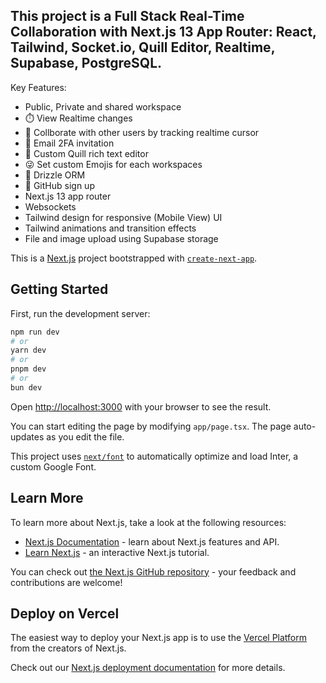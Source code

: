 ## This project is a Full Stack Real-Time Collaboration with Next.js 13 App Router: React, Tailwind, Socket.io, Quill Editor, Realtime, Supabase, PostgreSQL.
Key Features:
- Public, Private and shared workspace
- ⏱️ View Realtime changes
- 📝 Collborate with other users by tracking realtime cursor
- 📧 Email 2FA invitation
- 📒 Custom Quill rich text editor
- 😜 Set custom Emojis for each workspaces
- 🔧 Drizzle ORM
- 🐼 GitHub sign up
- Next.js 13 app router
- Websockets
- Tailwind design for responsive (Mobile View) UI
- Tailwind animations and transition effects
- File and image upload using Supabase storage


This is a [Next.js](https://nextjs.org/) project bootstrapped with [`create-next-app`](https://github.com/vercel/next.js/tree/canary/packages/create-next-app).

## Getting Started

First, run the development server:

```bash
npm run dev
# or
yarn dev
# or
pnpm dev
# or
bun dev
```

Open [http://localhost:3000](http://localhost:3000) with your browser to see the result.

You can start editing the page by modifying `app/page.tsx`. The page auto-updates as you edit the file.

This project uses [`next/font`](https://nextjs.org/docs/basic-features/font-optimization) to automatically optimize and load Inter, a custom Google Font.

## Learn More

To learn more about Next.js, take a look at the following resources:

- [Next.js Documentation](https://nextjs.org/docs) - learn about Next.js features and API.
- [Learn Next.js](https://nextjs.org/learn) - an interactive Next.js tutorial.

You can check out [the Next.js GitHub repository](https://github.com/vercel/next.js/) - your feedback and contributions are welcome!

## Deploy on Vercel

The easiest way to deploy your Next.js app is to use the [Vercel Platform](https://vercel.com/new?utm_medium=default-template&filter=next.js&utm_source=create-next-app&utm_campaign=create-next-app-readme) from the creators of Next.js.

Check out our [Next.js deployment documentation](https://nextjs.org/docs/deployment) for more details.
